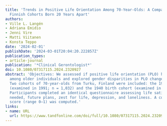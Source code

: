 ```yaml
---
title: 'Trends in Positive Life Orientation Among 70-Year-Olds: A Comparison of Two
  Finnish Cohorts Born 20 Years Apart'
authors:
- Ville L. Langén
- Adriana Emidio
- Jenni Vire
- Matti Viitanen
- Konsta Teppo
date: '2024-02-01'
publishDate: '2024-03-01T20:04:20.222857Z'
publication_types:
- article-journal
publication: '*Clinical Gerontologist*'
doi: 10.1080/07317115.2024.2320927
abstract: 'Objectives: We assessed if positive life orientation (PLO) has increased
  among older individuals and explored gender disparities in PLO changes. Methods:
  Two cohorts of 70-year-olds from Turku, Finland were included: the 1920 birth cohort
  (examined in 1991; n = 1,032) and the 1940 birth cohort (examined in 2011; n = 956).
  Participants completed an identical questionnaire assessing life satisfaction, feeling
  needed, future plans, zest for life, depression, and loneliness. A composite PLO
  score (range 0–1) was computed.'
links:
- name: URL
  url: https://www.tandfonline.com/doi/full/10.1080/07317115.2024.2320927
---
```

